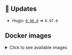 ## :heartbeat: Updates

* Hugo: [`0.96.0`](https://github.com/klakegg/docker-hugo/releases/tag/0.96.0) => `0.97.0`


## Docker images

<details>
<summary>Click to see available images</summary>

This release is available from Docker Hub as project `klakegg/hugo` with the following tags:

| Alias tags                   | Version specific tags                      |
| ---------------------------- | ------------------------------------------ |
| `busybox`, `latest`          | `0.97.0-busybox`, `0.97.0`                     |
| `busybox-ci`, `ci`           | `0.97.0-busybox-ci`, `0.97.0-ci`               |
| `busybox-onbuild`, `onbuild` | `0.97.0-busybox-onbuild`, `0.97.0-onbuild`     |
| `alpine`                     | `0.97.0-alpine`                              |
| `alpine-ci`                  | `0.97.0-alpine-ci`                           |
| `alpine-onbuild`             | `0.97.0-alpine-onbuild`                      |
| `asciidoctor`                | `0.97.0-asciidoctor`                         |
| `asciidoctor-ci`             | `0.97.0-asciidoctor-ci`                      |
| `asciidoctor-onbuild`        | `0.97.0-asciidoctor-onbuild`                 |
| `pandoc`                     | `0.97.0-pandoc`                              |
| `pandoc-ci`                  | `0.97.0-pandoc-ci`                           |
| `pandoc-onbuild`             | `0.97.0-pandoc-onbuild`                      |
| `ext-alpine`                 | `0.97.0-ext-alpine`                          |
| `ext-alpine-ci`              | `0.97.0-ext-alpine-ci`                       |
| `ext-alpine-onbuild`         | `0.97.0-ext-alpine-onbuild`                  |
| `ext-asciidoctor`            | `0.97.0-ext-asciidoctor`                     |
| `ext-asciidoctor-ci`         | `0.97.0-ext-asciidoctor-ci`                  |
| `ext-asciidoctor-onbuild`    | `0.97.0-ext-asciidoctor-onbuild`             |
| `ext-pandoc`                 | `0.97.0-ext-pandoc`                          |
| `ext-pandoc-ci`              | `0.97.0-ext-pandoc-ci`                       |
| `ext-pandoc-onbuild`         | `0.97.0-ext-pandoc-onbuild`                  |
| `debian`                     | `0.97.0-debian`                              |
| `debian-ci`                  | `0.97.0-debian-ci`                           |
| `debian-onbuild`             | `0.97.0-debian-onbuild`                      |
| `ext-debian`, `ext`, `latest-ext` | `0.97.0-ext-debian`, `0.97.0-ext`         |
| `ext-debian-ci`, `ext-ci`    | `0.97.0-ext-debian-ci`, `0.97.0-ext-ci`        |
| `ext-debian-onbuild`, `ext-onbuild` | `0.97.0-ext-debian-onbuild`, `0.97.0-ext-onbuild` |
| `ubuntu`                     | `0.97.0-ubuntu`                            |
| `ubuntu-ci`                  | `0.97.0-ubuntu-ci`                         |
| `ubuntu-onbuild`             | `0.97.0-ubuntu-onbuild`                    |
| `ext-ubuntu`                 | `0.97.0-ext-ubuntu`                        |
| `ext-ubuntu-ci`              | `0.97.0-ext-ubuntu-ci`                     |
| `ext-ubuntu-onbuild`         | `0.97.0-ext-ubuntu-onbuild`                |
</details>
